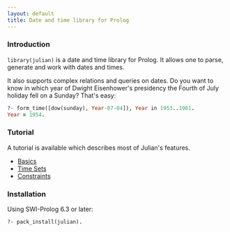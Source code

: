 ```yaml
---
layout: default
title: Date and time library for Prolog
---
```


### Introduction

`library(julian)` is a date and time library for Prolog.  It allows one to parse, generate and work with dates and times.

It also supports complex relations and queries on dates.  Do you want to know in which year of Dwight Eisenhower's presidency the Fourth of July holiday fell on a Sunday?  That's easy:

```prolog
?- form_time([dow(sunday), Year-07-04]), Year in 1953..1961.
Year = 1954.
```


### Tutorial

A tutorial is available which describes most of Julian's features.

  * [Basics](basics.html)
  * [Time Sets](sets.html)
  * [Constraints](constraints.html)


### Installation

Using SWI-Prolog 6.3 or later:

```prolog
?- pack_install(julian).
```
